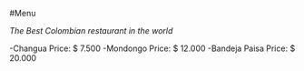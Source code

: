 #Menu

*The Best Colombian restaurant in the world* 

-Changua 		Price: 	$  7.500
-Mondongo 		Price: 	$ 12.000
-Bandeja Paisa  Price:	$ 20.000